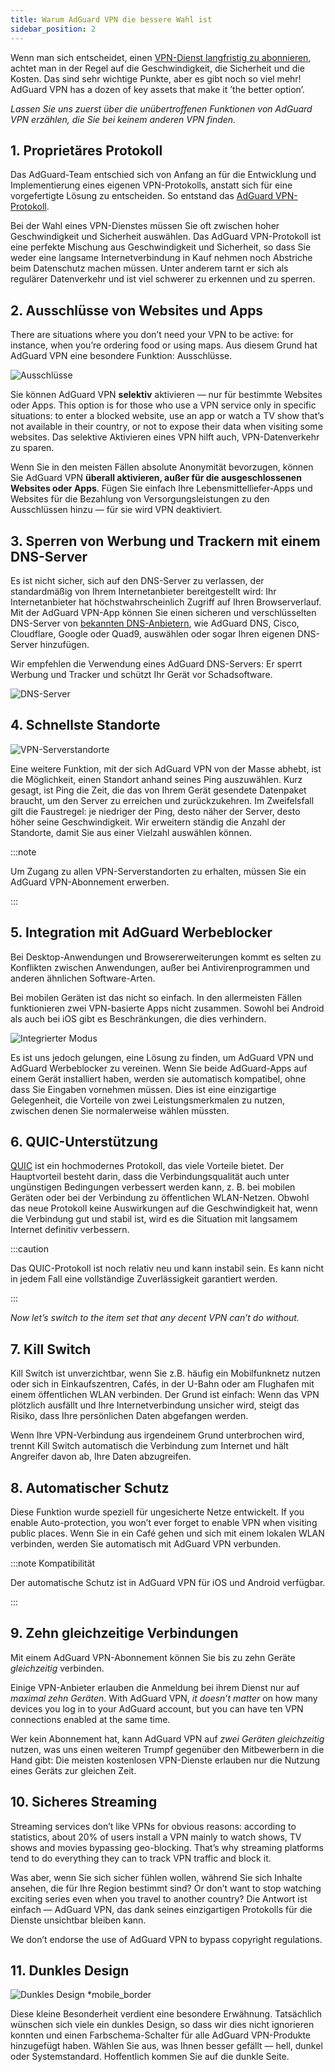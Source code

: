 ```yaml
---
title: Warum AdGuard VPN die bessere Wahl ist
sidebar_position: 2
---
```


Wenn man sich entscheidet, einen [VPN-Dienst langfristig zu abonnieren](/general/subscription), achtet man in der Regel auf die Geschwindigkeit, die Sicherheit und die Kosten. Das sind sehr wichtige Punkte, aber es gibt noch so viel mehr! AdGuard VPN has a dozen of key assets that make it ’the better option’.

*Lassen Sie uns zuerst über die unübertroffenen Funktionen von AdGuard VPN erzählen, die Sie bei keinem anderen VPN finden.*

## 1. Proprietäres Protokoll

Das AdGuard-Team entschied sich von Anfang an für die Entwicklung und Implementierung eines eigenen VPN-Protokolls, anstatt sich für eine vorgefertigte Lösung zu entscheiden. So entstand das [AdGuard VPN-Protokoll](/general/adguard-vpn-protocol).

Bei der Wahl eines VPN-Dienstes müssen Sie oft zwischen hoher Geschwindigkeit und Sicherheit auswählen. Das AdGuard VPN-Protokoll ist eine perfekte Mischung aus Geschwindigkeit und Sicherheit, so dass Sie weder eine langsame Internetverbindung in Kauf nehmen noch Abstriche beim Datenschutz machen müssen. Unter anderem tarnt er sich als regulärer Datenverkehr und ist viel schwerer zu erkennen und zu sperren.

## 2. Ausschlüsse von Websites und Apps

There are situations where you don’t need your VPN to be active: for instance, when you’re ordering food or using maps. Aus diesem Grund hat AdGuard VPN eine besondere Funktion: Ausschlüsse.

![Ausschlüsse](https://cdn.adguard.com/content/blog/articles/adguard-vpn/exclusions-en.png)

Sie können AdGuard VPN **selektiv** aktivieren — nur für bestimmte Websites oder Apps. This option is for those who use a VPN service only in specific situations: to enter a blocked website, use an app or watch a TV show that’s not available in their country, or not to expose their data when visiting some websites. Das selektive Aktivieren eines VPN hilft auch, VPN-Datenverkehr zu sparen.

Wenn Sie in den meisten Fällen absolute Anonymität bevorzugen, können Sie AdGuard VPN **überall aktivieren, außer für die ausgeschlossenen Websites oder Apps**. Fügen Sie einfach Ihre Lebensmittelliefer-Apps und Websites für die Bezahlung von Versorgungsleistungen zu den Ausschlüssen hinzu — für sie wird VPN deaktiviert.

## 3. Sperren von Werbung und Trackern mit einem DNS-Server

Es ist nicht sicher, sich auf den DNS-Server zu verlassen, der standardmäßig von Ihrem Internetanbieter bereitgestellt wird: Ihr Internetanbieter hat höchstwahrscheinlich Zugriff auf Ihren Browserverlauf. Mit der AdGuard VPN-App können Sie einen sicheren und verschlüsselten DNS-Server von [bekannten DNS-Anbietern](https://adguard-dns.io/kb/general/dns-providers/), wie AdGuard DNS, Cisco, Cloudflare, Google oder Quad9, auswählen oder sogar Ihren eigenen DNS-Server hinzufügen.

Wir empfehlen die Verwendung eines AdGuard DNS-Servers: Er sperrt Werbung und Tracker und schützt Ihr Gerät vor Schadsoftware.

![DNS-Server](https://cdn.adtidy.org/blog/new/lkarpag_dns_screen_en.png)

## 4. Schnellste Standorte

![VPN-Serverstandorte](https://cdn.adguard.com/content/blog/articles/adguard-vpn/locations-en.png)

Eine weitere Funktion, mit der sich AdGuard VPN von der Masse abhebt, ist die Möglichkeit, einen Standort anhand seines Ping auszuwählen. Kurz gesagt, ist Ping die Zeit, die das von Ihrem Gerät gesendete Datenpaket braucht, um den Server zu erreichen und zurückzukehren. Im Zweifelsfall gilt die Faustregel: je niedriger der Ping, desto näher der Server, desto höher seine Geschwindigkeit. Wir erweitern ständig die Anzahl der Standorte, damit Sie aus einer Vielzahl auswählen können.

:::note

Um Zugang zu allen VPN-Serverstandorten zu erhalten, müssen Sie ein AdGuard VPN-Abonnement erwerben.

:::

## 5. Integration mit AdGuard Werbeblocker

Bei Desktop-Anwendungen und Browsererweiterungen kommt es selten zu Konflikten zwischen Anwendungen, außer bei Antivirenprogrammen und anderen ähnlichen Software-Arten.

Bei mobilen Geräten ist das nicht so einfach. In den allermeisten Fällen funktionieren zwei VPN-basierte Apps nicht zusammen. Sowohl bei Android als auch bei iOS gibt es Beschränkungen, die dies verhindern.

![Integrierter Modus](https://cdn.adguard.com/content/blog/articles/adguard-vpn/integration-en.png)

Es ist uns jedoch gelungen, eine Lösung zu finden, um AdGuard VPN und AdGuard Werbeblocker zu vereinen. Wenn Sie beide AdGuard-Apps auf einem Gerät installiert haben, werden sie automatisch kompatibel, ohne dass Sie Eingaben vornehmen müssen. Dies ist eine einzigartige Gelegenheit, die Vorteile von zwei Leistungsmerkmalen zu nutzen, zwischen denen Sie normalerweise wählen müssten.

## 6. QUIC-Unterstützung

[QUIC](https://adguard-dns.io/en/blog/dns-over-quic.html#whatisquic) ist ein hochmodernes Protokoll, das viele Vorteile bietet. Der Hauptvorteil besteht darin, dass die Verbindungsqualität auch unter ungünstigen Bedingungen verbessert werden kann, z. B. bei mobilen Geräten oder bei der Verbindung zu öffentlichen WLAN-Netzen. Obwohl das neue Protokoll keine Auswirkungen auf die Geschwindigkeit hat, wenn die Verbindung gut und stabil ist, wird es die Situation mit langsamem Internet definitiv verbessern.

:::caution

Das QUIC-Protokoll ist noch relativ neu und kann instabil sein. Es kann nicht in jedem Fall eine vollständige Zuverlässigkeit garantiert werden.

:::

*Now let’s switch to the item set that any decent VPN can’t do without.*

## 7. Kill Switch

Kill Switch ist unverzichtbar, wenn Sie z.B. häufig ein Mobilfunknetz nutzen oder sich in Einkaufszentren, Cafés, in der U-Bahn oder am Flughafen mit einem öffentlichen WLAN verbinden. Der Grund ist einfach: Wenn das VPN plötzlich ausfällt und Ihre Internetverbindung unsicher wird, steigt das Risiko, dass Ihre persönlichen Daten abgefangen werden.

Wenn Ihre VPN-Verbindung aus irgendeinem Grund unterbrochen wird, trennt Kill Switch automatisch die Verbindung zum Internet und hält Angreifer davon ab, Ihre Daten abzugreifen.

## 8. Automatischer Schutz

Diese Funktion wurde speziell für ungesicherte Netze entwickelt. If you enable Auto-protection, you won’t ever forget to enable VPN when visiting public places. Wenn Sie in ein Café gehen und sich mit einem lokalen WLAN verbinden, werden Sie automatisch mit AdGuard VPN verbunden.

:::note Kompatibilität

Der automatische Schutz ist in AdGuard VPN für iOS und Android verfügbar.

:::

## 9. Zehn gleichzeitige Verbindungen

Mit einem AdGuard VPN-Abonnement können Sie bis zu zehn Geräte *gleichzeitig* verbinden.

Einige VPN-Anbieter erlauben die Anmeldung bei ihrem Dienst nur auf *maximal zehn Geräten*. With AdGuard VPN, *it doesn’t matter* on how many devices you log in to your AdGuard account, but you can have ten VPN connections enabled at the same time.

Wer kein Abonnement hat, kann AdGuard VPN auf *zwei Geräten gleichzeitig* nutzen, was uns einen weiteren Trumpf gegenüber den Mitbewerbern in die Hand gibt: Die meisten kostenlosen VPN-Dienste erlauben nur die Nutzung eines Geräts zur gleichen Zeit.

## 10. Sicheres Streaming

Streaming services don’t like VPNs for obvious reasons: according to statistics, about 20% of users install a VPN mainly to watch shows, TV shows and movies bypassing geo-blocking. That’s why streaming platforms tend to do everything they can to track VPN traffic and block it.

Was aber, wenn Sie sich sicher fühlen wollen, während Sie sich Inhalte ansehen, die für Ihre Region bestimmt sind? Or don’t want to stop watching exciting series even when you travel to another country? Die Antwort ist einfach — AdGuard VPN, das dank seines einzigartigen Protokolls für die Dienste unsichtbar bleiben kann.

We don’t endorse the use of AdGuard VPN to bypass copyright regulations.

## 11. Dunkles Design

![Dunkles Design *mobile_border](https://cdn.adguardvpn.com/public/Adguard/Blog/vpn/main_en_black.png)

Diese kleine Besonderheit verdient eine besondere Erwähnung. Tatsächlich wünschen sich viele ein dunkles Design, so dass wir dies nicht ignorieren konnten und einen Farbschema-Schalter für alle AdGuard VPN-Produkte hinzugefügt haben. Wählen Sie aus, was Ihnen besser gefällt — hell, dunkel oder Systemstandard. Hoffentlich kommen Sie auf die dunkle Seite.
